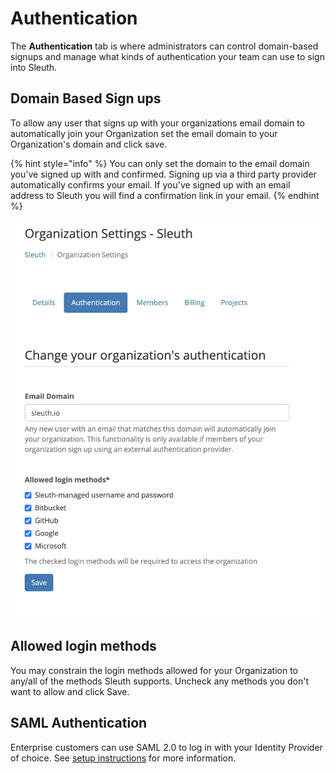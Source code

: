 # Authentication

The **Authentication** tab is where administrators can control domain-based signups and manage what kinds of authentication your team can use to sign into Sleuth.

## Domain Based Sign ups

To allow any user that signs up with your organizations email domain to automatically join your Organization set the email domain to your Organization's domain and click save.

{% hint style="info" %}
You can only set the domain to the email domain you've signed up with and confirmed. Signing up via a third party provider automatically confirms your email. If you've signed up with an email address to Sleuth you will find a confirmation link in your email.
{% endhint %}

![](../../../.gitbook/assets/manage-organization-authentication-sleuth-2021-01-30-11-24-51.png)

## Allowed login methods

You may constrain the login methods allowed for your Organization to any/all of the methods Sleuth supports. Uncheck any methods you don't want to allow and click Save.

## SAML Authentication

Enterprise customers can use SAML 2.0 to log in with your Identity Provider of choice. See [setup instructions](saml/) for more information.
